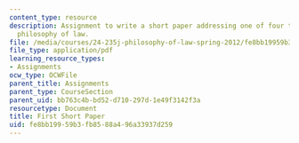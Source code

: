 ```yaml
---
content_type: resource
description: Assignment to write a short paper addressing one of four topics on the
  philosophy of law.
file: /media/courses/24-235j-philosophy-of-law-spring-2012/fe8bb19959b3fb8588a496a33937d259_MIT24_235JS12_Firstpaper.pdf
file_type: application/pdf
learning_resource_types:
- Assignments
ocw_type: OCWFile
parent_title: Assignments
parent_type: CourseSection
parent_uid: bb763c4b-bd52-d710-297d-1e49f3142f3a
resourcetype: Document
title: First Short Paper
uid: fe8bb199-59b3-fb85-88a4-96a33937d259
---
```

